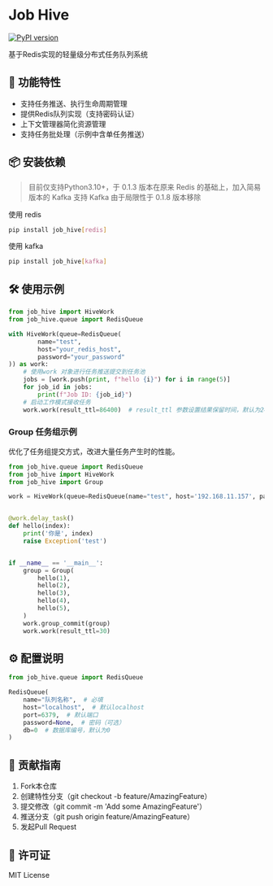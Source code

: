 # Job Hive

[![PyPI version](https://badge.fury.io/py/job-hive.svg)](https://badge.fury.io/py/job-hive)

基于Redis实现的轻量级分布式任务队列系统

## 🚀 功能特性

- 支持任务推送、执行生命周期管理
- 提供Redis队列实现（支持密码认证）
- 上下文管理器简化资源管理
- 支持任务批处理（示例中含单任务推送）

## 📦 安装依赖

> 目前仅支持Python3.10+，于 0.1.3 版本在原来 Redis 的基础上，加入简易版本的 Kafka 支持
> Kafka 由于局限性于 0.1.8 版本移除

使用 redis

```bash
pip install job_hive[redis]
```

使用 kafka

```bash
pip install job_hive[kafka]
```

## 🛠️ 使用示例

```python
from job_hive import HiveWork
from job_hive.queue import RedisQueue

with HiveWork(queue=RedisQueue(
        name="test",
        host="your_redis_host",
        password="your_password"
)) as work:
    # 使用work 对象进行任务推送提交到任务池
    jobs = [work.push(print, f"hello {i}") for i in range(5)]
    for job_id in jobs:
        print(f"Job ID: {job_id}")
    # 启动工作模式接收任务
    work.work(result_ttl=86400)  # result_ttl 参数设置结果保留时间，默认为24小时
```

### Group 任务组示例

优化了任务组提交方式，改进大量任务产生时的性能。

```python
from job_hive.queue import RedisQueue
from job_hive import HiveWork
from job_hive import Group

work = HiveWork(queue=RedisQueue(name="test", host='192.168.11.157', password='yunhai'))


@work.delay_task()
def hello(index):
    print('你是', index)
    raise Exception('test')


if __name__ == '__main__':
    group = Group(
        hello(1),
        hello(2),
        hello(3),
        hello(4),
        hello(5),
    )
    work.group_commit(group)
    work.work(result_ttl=30)
```

## ⚙️ 配置说明

```python
from job_hive.queue import RedisQueue

RedisQueue(
    name="队列名称",  # 必填
    host="localhost",  # 默认localhost
    port=6379,  # 默认端口
    password=None,  # 密码（可选）
    db=0  # 数据库编号，默认为0
)
```

## 🤝 贡献指南

1. Fork本仓库
2. 创建特性分支（git checkout -b feature/AmazingFeature）
3. 提交修改（git commit -m 'Add some AmazingFeature'）
4. 推送分支（git push origin feature/AmazingFeature）
5. 发起Pull Request

## 📄 许可证

MIT License